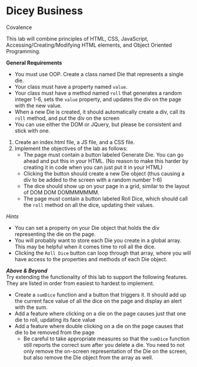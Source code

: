 # Dicey Business

Covalence

This lab will combine principles of HTML, CSS, JavaScript, Accessing/Creating/Modifying HTML elements, and Object Oriented Programming.

**General Requirements**

-   You must use OOP. Create a class named Die that represents a single die.
-   Your class must have a property named  `value`.
-   Your class must have a method named  `roll`  that generates a random integer 1-6, sets the  `value`  property, and updates the div on the page with the new value.
-   When a new Die is created, it should automatically create a div, call its  `roll`  method, and put the div on the screen
-   You can use either the DOM or JQuery, but please be consistent and stick with one.

1.  Create an index.html file, a JS file, and a CSS file.
2.  Implement the objectives of the lab as follows:
    -   The page must contain a button labeled Generate Die. You can go ahead and put this in your HTML. (No reason to make this harder by creating it in code when you can just put it in your HTML)
    -   Clicking the button should create a new Die object (thus causing a div to be added to the screen with a random number 1-6)
    -   The dice should show up on your page in a grid, similar to the layout of DOM DOM DOMMMMMMM.
    -   The page must contain a button labeled Roll Dice, which should call the  `roll`  method on all the dice, updating their values.

_Hints_

-   You can set a property on your Die object that holds the div representing the die on the page.
-   You will probably want to store each Die you create in a global array. This may be helpful when it comes time to roll all the dice.
-   Clicking the  `Roll Dice`  button can loop through that array, where you will have access to the properties and methods of each Die object.

**_Above & Beyond_**  
Try extending the functionality of this lab to support the following features. They are listed in order from easiest to hardest to implement.

-   Create a  `sumDice`  function and a button that triggers it. It should add up the current face value of all the dice on the page and display an alert with the sum.
-   Add a feature where clicking on a die on the page causes just that one die to roll, updating its face value
-   Add a feature where double clicking on a die on the page causes that die to be removed from the page
    -   Be careful to take appropriate measures so that the  `sumDice`  function still reports the correct sum after you delete a die. You need to not only remove the on-screen representation of the Die on the screen, but also remove the Die object from the array as well.